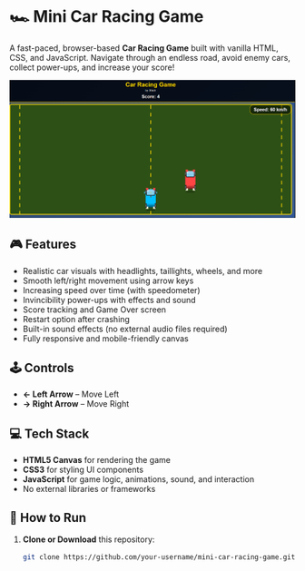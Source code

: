 # 🏎️ Mini Car Racing Game

A fast-paced, browser-based **Car Racing Game** built with vanilla HTML, CSS, and JavaScript. Navigate through an endless road, avoid enemy cars, collect power-ups, and increase your score!

![screenshot](Preview.png) 

## 🎮 Features

- Realistic car visuals with headlights, taillights, wheels, and more
- Smooth left/right movement using arrow keys
- Increasing speed over time (with speedometer)
- Invincibility power-ups with effects and sound
- Score tracking and Game Over screen
- Restart option after crashing
- Built-in sound effects (no external audio files required)
- Fully responsive and mobile-friendly canvas

## 🕹️ Controls

- **← Left Arrow** – Move Left  
- **→ Right Arrow** – Move Right  

## 💻 Tech Stack

- **HTML5 Canvas** for rendering the game
- **CSS3** for styling UI components
- **JavaScript** for game logic, animations, sound, and interaction
- No external libraries or frameworks

## 🚀 How to Run

1. **Clone or Download** this repository:
   ```bash
   git clone https://github.com/your-username/mini-car-racing-game.git
